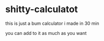 # shitty-calculatot
this is just a bum calculator i made in 30 min


you can add to it as much as you want
